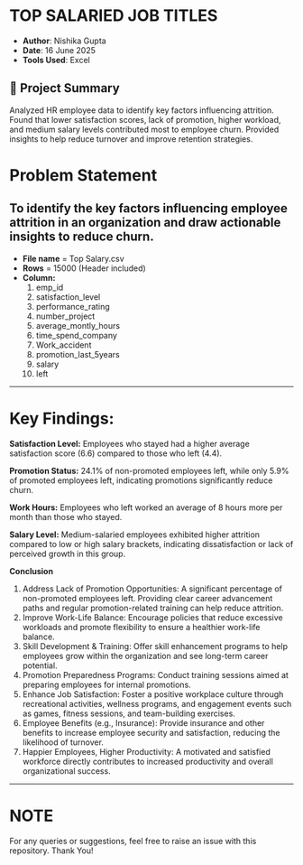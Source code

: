 # TOP SALARIED JOB TITLES
- **Author**: Nishika Gupta  
- **Date**: 16 June 2025  
- **Tools Used**: Excel

## 📌 Project Summary
Analyzed HR employee data to identify key factors influencing attrition. Found that lower satisfaction scores, lack of promotion, higher workload, and medium salary levels contributed most to employee churn. Provided insights to help reduce turnover and improve retention strategies.


# Problem Statement
To identify the key factors influencing employee attrition in an organization and draw actionable insights to reduce churn.
---
- **File name** = Top Salary.csv
-  **Rows** = 15000 (Header included)
-  **Column:**
    1. emp_id 		
    2. satisfaction_level
    3. performance_rating
    4. number_project
    5. average_montly_hours
    6. time_spend_company
    7. Work_accident
    8. promotion_last_5years
    9. salary
    10. left

---

# Key Findings:

**Satisfaction Level:**
Employees who stayed had a higher average satisfaction score (6.6) compared to those who left (4.4).

**Promotion Status:**
24.1% of non-promoted employees left, while only 5.9% of promoted employees left, indicating promotions significantly reduce churn.

**Work Hours:**
Employees who left worked an average of 8 hours more per month than those who stayed.

**Salary Level:**
Medium-salaried employees exhibited higher attrition compared to low or high salary brackets, indicating dissatisfaction or lack of perceived growth in this group.

**Conclusion**
1. Address Lack of Promotion Opportunities:
A significant percentage of non-promoted employees left. Providing clear career advancement paths and regular promotion-related training can help reduce attrition.
2. Improve Work-Life Balance:
Encourage policies that reduce excessive workloads and promote flexibility to ensure a healthier work-life balance.
3. Skill Development & Training:
Offer skill enhancement programs to help employees grow within the organization and see long-term career potential.
4. Promotion Preparedness Programs:
Conduct training sessions aimed at preparing employees for internal promotions.
5. Enhance Job Satisfaction:
Foster a positive workplace culture through recreational activities, wellness programs, and engagement events such as games, fitness sessions, and team-building exercises.
6. Employee Benefits (e.g., Insurance):
Provide insurance and other benefits to increase employee security and satisfaction, reducing the likelihood of turnover.
7. Happier Employees, Higher Productivity:
A motivated and satisfied workforce directly contributes to increased productivity and overall organizational success.
---
# NOTE
For any queries or suggestions, feel free to raise an issue with this repository. Thank You!



















